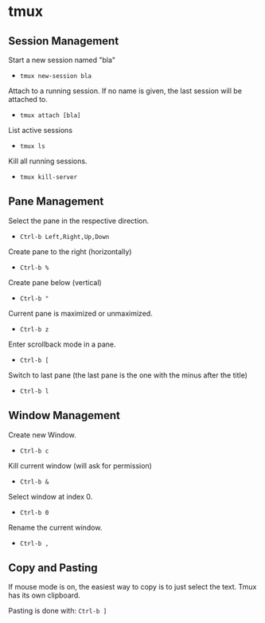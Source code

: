 # tmux

## Session Management

Start a new session named "bla"
* `tmux new-session bla`

Attach to a running session. If no name is given, the last session will be attached to.
* `tmux attach [bla]`

List active sessions
* `tmux ls`

Kill all running sessions.
* `tmux kill-server`

## Pane Management

Select the pane in the respective direction.
* `Ctrl-b Left,Right,Up,Down`

Create pane to the right (horizontally)
* `Ctrl-b %`

Create pane below (vertical)
* `Ctrl-b "`

Current pane is maximized or unmaximized.
* `Ctrl-b z`

Enter scrollback mode in a pane.
* `Ctrl-b [`

Switch to last pane (the last pane is the one with the minus after the title)
* `Ctrl-b l`

## Window Management
Create new Window.
* `Ctrl-b c`

Kill current window (will ask for permission)
* `Ctrl-b &`

Select window at index 0.
* `Ctrl-b 0`

Rename the current window.
* `Ctrl-b ,`

## Copy and Pasting

If mouse mode is on, the easiest way to copy is to just select the text. Tmux has its own clipboard.

Pasting is done with: `Ctrl-b ]`


